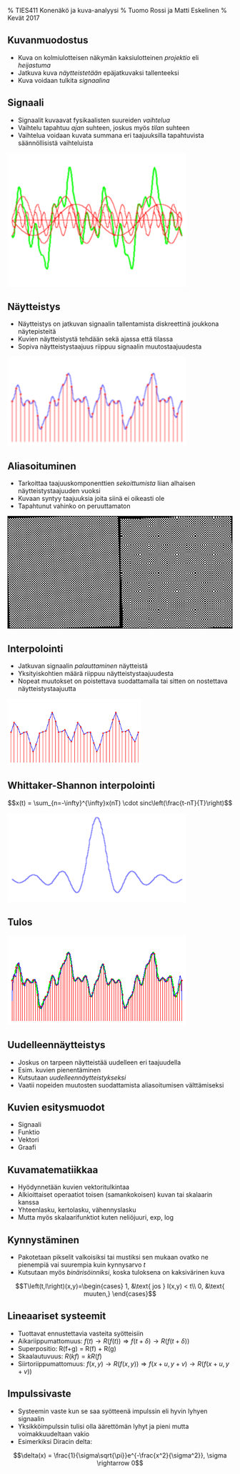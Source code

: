 % TIES411 Konenäkö ja kuva-analyysi
% Tuomo Rossi ja Matti Eskelinen
% Kevät 2017

## Kuvanmuodostus

* Kuva on kolmiulotteisen näkymän kaksiulotteinen *projektio* eli *heijastuma*
* Jatkuva kuva *näytteistetään* epäjatkuvaksi tallenteeksi
* Kuva voidaan tulkita *signaalina*

## Signaali

* Signaalit kuvaavat fysikaalisten suureiden *vaihtelua*
* Vaihtelu tapahtuu *ajan* suhteen, joskus myös *tilan* suhteen
* Vaihtelua voidaan kuvata summana eri taajuuksilla tapahtuvista säännöllisistä
  vaihteluista

![Signaali](images/frequency-components.png)

## Näytteistys

* Näytteistys on jatkuvan signaalin tallentamista diskreettinä joukkona
  näytepisteitä
* Kuvien näytteistystä tehdään sekä ajassa että tilassa
* Sopiva näytteistystaajuus riippuu signaalin muutostaajuudesta

![Signaalin näytteistys](images/sampling.png)

## Aliasoituminen

* Tarkoittaa taajuuskomponenttien *sekoittumista* liian alhaisen
  näytteistystaajuuden vuoksi
* Kuvaan syntyy taajuuksia joita siinä ei oikeasti ole
* Tapahtunut vahinko on peruuttamaton

![Aliasoitunut kuva](images/aliasing.png)

## Interpolointi

* Jatkuvan signaalin *palauttaminen* näytteistä
* Yksityiskohtien määrä riippuu näytteistystaajuudesta
* Nopeat muutokset on poistettava suodattamalla tai sitten on nostettava
  näytteistystaajuutta

![Lineaarisesti interpoloitu signaali](images/linear-interpolated.png)

## Whittaker-Shannon interpolointi

$$x(t) = \sum_{n=-\infty}^{\infty}x(nT) \cdot sinc\left(\frac{t-nT}{T}\right)$$

![$sinc(x)$](images/sinc.png)

## Tulos

![Interpoloitu sinc-funktion avulla](images/sinc-interpolated-comparison.png)

## Uudelleennäytteistys

* Joskus on tarpeen näytteistää uudelleen eri taajuudella
* Esim. kuvien pienentäminen
* Kutsutaan *uudelleennäytteistykseksi*
* Vaatii nopeiden muutosten suodattamista aliasoitumisen välttämiseksi

## Kuvien esitysmuodot

* Signaali
* Funktio
* Vektori
* Graafi

## Kuvamatematiikkaa

* Hyödynnetään kuvien vektoritulkintaa
* Alkioittaiset operaatiot toisen (samankokoisen) kuvan tai skalaarin kanssa
* Yhteenlasku, kertolasku, vähennyslasku
* Mutta myös skalaarifunktiot kuten neliöjuuri, exp, log

## Kynnystäminen

* Pakotetaan pikselit valkoisiksi tai mustiksi sen mukaan ovatko ne pienempiä
  vai suurempia kuin kynnysarvo $t$
* Kutsutaan myös *binärisöinniksi*, koska tuloksena on kaksivärinen kuva

$$T\left(t,I\right)(x,y)=\begin{cases}
                         1, &\text{ jos } I(x,y) < t\\
                         0, &\text{ muuten,}
                        \end{cases}$$

## Lineaariset systeemit

* Tuottavat ennustettavia vasteita syötteisiin
* Aikariippumattomuus:
  $f(t) \rightarrow R(f(t)) \Rightarrow f(t+\delta) \rightarrow R(f(t+\delta))$
* Superpositio: R(f+g) = R(f) + R(g)
* Skaalautuvuus: $R(kf) = kR(f)$
* Siirtoriippumattomuus:
  $f(x,y) \rightarrow R(f(x,y)) \Rightarrow  f(x+u,y+v) \rightarrow R(f(x+u,y+v))$

## Impulssivaste

* Systeemin vaste kun se saa syötteenä impulssin eli hyvin lyhyen signaalin
* Yksikköimpulssin tulisi olla äärettömän lyhyt ja pieni mutta voimakkuudeltaan
  vakio
* Esimerkiksi Diracin delta:

$$\delta(x) = \frac{1}{\sigma\sqrt{\pi}}e^{-\frac{x^2}{\sigma^2}},
  \sigma \rightarrow 0$$
